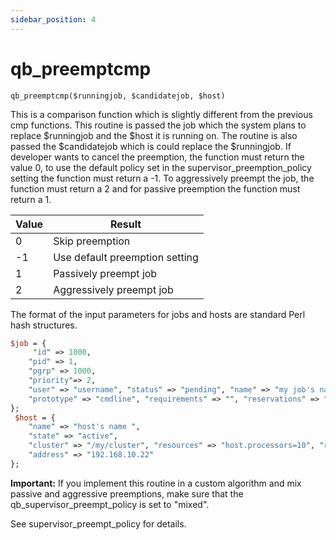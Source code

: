 ```yaml
---
sidebar_position: 4
---
```


# qb_preemptcmp

```
qb_preemptcmp($runningjob, $candidatejob, $host)
```

This is a comparison function which is slightly different from the previous cmp functions. This routine is passed the job which the system plans to replace $runningjob and the $host it is running on. The routine is also passed the $candidatejob which is could replace the $runningjob. If developer wants to cancel the preemption, the function must return the value 0, to use the default policy set in the supervisor_preemption_policy setting the function must return a -1. To aggressively preempt the job, the function must return a 2 and for passive preemption the function must return a 1.

Value | Result
---|---
0 | Skip preemption
-1 | Use default preemption setting
1 | Passively preempt job
2 | Aggressively preempt job

The format of the input parameters for jobs and hosts are standard Perl hash structures.

```perl
$job = {
     "id" => 1000,
    "pid" => 1,
    "pgrp" => 1000,
    "priority"=> 2,
    "user" => "username", "status" => "pending", "name" => "my job's name", "label" => "qube1", "cluster" => "/my/cluster/", "cpus" => 2,
    "prototype" => "cmdline", "requirements" => "", "reservations" => "", "restrictions" => "", "account" => "shotname",
};
 $host = {
    "name" => "host's name ",
    "state" => "active",
    "cluster" => "/my/cluster", "resources" => "host.processors=10", "restrictions" => "",
    "address" => "192.168.10.22" 
}; 
```

**Important:** If you implement this routine in a custom algorithm and mix passive and aggressive preemptions, make sure that the qb_supervisor_preempt_policy is set to "mixed".

See supervisor_preempt_policy for details.
